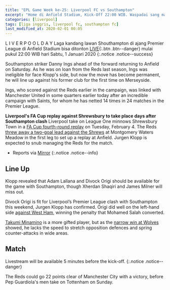 ```yaml
---
title: "EPL Game Week ke-25: Liverpool FC vs Southampton"
excerpt: "Home di Anfield Stadium, Kick-Off 22:00 WIB. Waspadai sang mantan."
categories: [liverpool]
tags: [liga inggris, liverpool fc, southampton fc]
last_modified_at: 2020-02-01 00:05
---
```

L I V E R P O O L D A Y
Laga kandang lawan Shouthampton di ajang Premier League di Anfield Stadium bisa ditonton [LIVE](#match){:.btn .btn--danger} mulai pukul 22:00 WIB hari Sabtu, 1 Januari 2020
{:.notice .notice--success}

Southampton striker Danny Ings ahead of the forward returning to Anfield on Saturday. As he was on loan from the Reds last season, Ings was ineligible for face Klopp's side, but now the move has become permanent, he will line up against his former club for the first time on Merseyside.

Ings, who scored against the Reds earlier in the campaign, was linked with Manchester United in some quarters earlier today after an incredible campaign with Saints, for whom he has netted 14 times in 24 matches in the Premier League.

**Liverpool's FA Cup replay against Shrewsbury to take place days after Southampton clash**
Liverpool take on League One minnows Shrewsbury Town in a [FA Cup fourth-round replay](/liverpool/fa-cup-home-vs-shrewsburry/) on Tuesday, February 4. The Reds [threw away a two-goal lead against the Shrews](https://www.catetan.pw/liverpool/fa-cup-away-vs-shrewsbury/) at Montgomery Waters Meadow in the first leg to set up a replay at Anfield. Jurgen Klopp is expected to snub managing the Reds for the match.
- Reports via [Mirror](https://www.mirror.co.uk/sport/football/news/liverpools-fa-cup-replay-against-21386539)
{:.notice .notice--info}

## Line Up

Klopp revealed that Adam Lallana and Divock Origi should be available for the game with Southampton, though Xherdan Shaqiri and James Milner will miss out.

Divock Origi is fit for Liverpool’s Premier League clash with Southampton this weekend, Jurgen Klopp has confirmed. Origi did well on the left-hand side [against West Ham](https://www.catetan.pw/liverpool/away-vs-westham/), winning the penalty that Mohamed Salah converted.

[Takumi Minamino](https://www.catetan.pw/liverpool/takumi-minamino-has-signing-a-four-and-half-year-contract/) is a more gifted player, but as the [narrow win at Wolves](https://www.catetan.pw/liverpool/away-vs-wolves/) showed, he lacks the speed to stretch opposition defences and spring counter-attacks in wide areas.

## Match

Livestream will be available 5 minutes before the kick-off.
{:.notice .notice--danger}

<!-- {% include video id="lfctv1" provider="internal" %} -->

The Reds could go 22 points clear of Manchester City with a victory, before Pep Guardiola's men take on Tottenham on Sunday.
